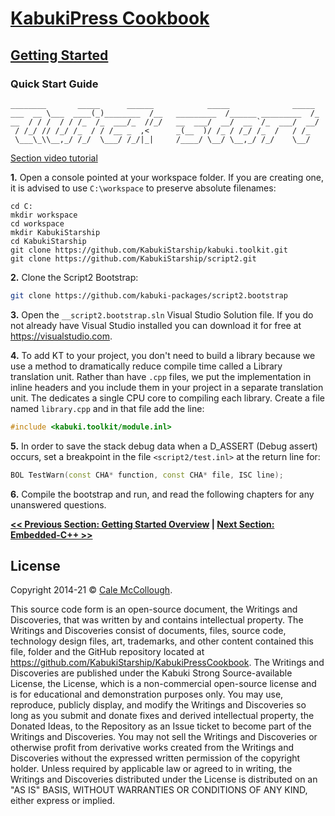 # [KabukiPress Cookbook](../ReadMe.md)

## [Getting Started](./ReadMe.md)

### Quick Start Guide

```AsciiArt
________       _____      ______            _____              _____
___  __ \___  ____(_)________  /__   _________  /______ _________  /_
__  / / /  / / /_  /_  ___/_  //_/   __  ___/  __/  __ `/_  ___/  __/
 / /_/ // /_/ /_  / / /__ _  ,<      _(__  )/ /_ / /_/ /_  /   / /_
 \___\_\\__,_/ /_/  \___/ /_/|_|     /____/ \__/ \__,_/ /_/    \__/
```

[Section video tutorial](https://www.youtube.com/channel/UCS2vQG4gUE3vXWV_K9XScQw)

**1.** Open a console pointed at your workspace folder. If you are creating one, it is advised to use `C:\workspace` to preserve absolute filenames:

```Console
cd C:
mkdir workspace
cd workspace
mkdir KabukiStarship
cd KabukiStarship
git clone https://github.com/KabukiStarship/kabuki.toolkit.git
git clone https://github.com/KabukiStarship/script2.git
```

**2.** Clone the Script2 Bootstrap:

```BASH
git clone https://github.com/kabuki-packages/script2.bootstrap
```

**3.** Open the `__script2.bootstrap.sln` Visual Studio Solution file. If you do not already have Visual Studio installed you can download it for free at <https://visualstudio.com>.

**4.** To add KT to your project, you don't need to build a library because we use a method to dramatically reduce compile time called a Library translation unit. Rather than have `.cpp` files, we put the implementation in inline headers and you include them in your project in a separate translation unit. The dedicates a single CPU core to compiling each library. Create a file named `library.cpp` and in that file add the line:

```C++
#include <kabuki.toolkit/module.inl>
```

**5.** In order to save the stack debug data when a D_ASSERT (Debug assert) occurs, set a breakpoint in the file `<script2/test.inl>` at the return line for:

```C++
BOL TestWarn(const CHA* function, const CHA* file, ISC line);
```

**6.** Compile the bootstrap and run, and read the following chapters for any unanswered questions.

**[<< Previous Section: Getting Started Overview](./ReadMe.md) | [Next Section: Embedded-C++ >>](./EmbeddedCPP.md)**

## License

Copyright 2014-21 © [Cale McCollough](https://cookingwithcale.org).

This source code form is an open-source document, the Writings and Discoveries, that was written by and contains intellectual property. The Writings and Discoveries consist of documents, files, source code, technology design files, art, trademarks, and other content contained this file, folder and the GitHub repository located at <https://github.com/KabukiStarship/KabukiPressCookbook>. The Writings and Discoveries are published under the Kabuki Strong Source-available License, the License, which is a non-commercial open-source license and is for educational and demonstration purposes only. You may use, reproduce, publicly display, and modify the Writings and Discoveries so long as you submit and donate fixes and derived intellectual property, the Donated Ideas, to the Repository as an Issue ticket to become part of the Writings and Discoveries. You may not sell the Writings and Discoveries or otherwise profit from derivative works created from the Writings and Discoveries without the expressed written permission of the copyright holder. Unless required by applicable law or agreed to in writing, the Writings and Discoveries distributed under the License is distributed on an "AS IS" BASIS, WITHOUT WARRANTIES OR CONDITIONS OF ANY KIND, either express or implied.
